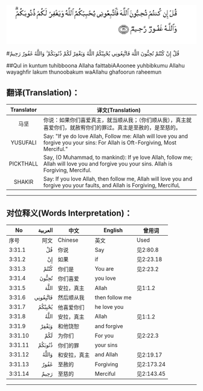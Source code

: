 ![003:031](images/003_031.gif)

#قُلْ إِنْ كُنْتُمْ تُحِبُّونَ اللَّهَ فَاتَّبِعُونِي يُحْبِبْكُمُ اللَّهُ وَيَغْفِرْ لَكُمْ ذُنُوبَكُمْ ۗ وَاللَّهُ غَفُورٌ رَحِيمٌ 

##Qul in kuntum tuhibboona Allaha faittabiAAoonee yuhbibkumu Allahu wayaghfir lakum thunoobakum waAllahu ghafoorun raheemun 

## 翻译(Translation)：

| Translator | 译文(Translation)                                            |
| :--------: | ------------------------------------------------------------ |
|    马坚    | 你说：如果你们喜爱真主，就当顺从我；（你们顺从我），真主就喜爱你们，就赦宥你们的罪过。真主是至赦的，是至慈的。 |
|  YUSUFALI  | Say: "If ye do love Allah, Follow me: Allah will love you and forgive you your sins: For Allah is Oft-Forgiving, Most Merciful." |
| PICKTHALL  | Say, (O Muhammad, to mankind): If ye love Allah, follow me; Allah will love you and forgive you your sins. Allah is Forgiving, Merciful. |
|   SHAKIR   | Say: If you love Allah, then follow me, Allah will love you and forgive you your faults, and Allah is Forgiving, MercifuL |

---

## 对位释义(Words Interpretation)：

| No   | العربية | 中文    | English | 曾用词 |
| ---- | ------: | ------- | ------- | ------ |
| 序号 |    阿文 | Chinese | 英文    | Used   |
| 3:31.1  | قُلْ       | 你说         | Say            | 见2:80.8   |
| 3:31.2  | إِنْ       | 如果         | if             | 见2:23.18  |
| 3:31.3  | كُنْتُمْ     | 你们是       | You are        | 见2:23.2   |
| 3:31.4  | تُحِبُّونَ    | 你们喜爱     | you love       |            |
| 3:31.5  | اللَّهَ     | 安拉，真主   | Allah          | 见1:1.2    |
| 3:31.6  | فَاتَّبِعُونِي | 然后顺从我   | then follow me |            |
| 3:31.7  | يُحْبِبْكُمُ   | 他喜爱你们   | he love you    |            |
| 3:31.8  | اللَّهُ     | 安拉，真主   | Allah          | 见1:1.2    |
| 3:31.9  | وَيَغْفِرْ    | 和他饶恕     | and forgive    |            |
| 3:31.10 | لَكُمْ      | 为你们       | For you        | 见2:22.3   |
| 3:31.11 | ذُنُوبَكُمْ   | 你们的罪     | your sins      |            |
| 3:31.12 | وَاللَّهُ    | 和安拉，真主 | and Allah      | 见2:19.17  |
| 3:31.13 | غَفُورٌ     | 至赦的       | Forgiving      | 见2:173.24 |
| 3:31.14 | رَحِيمٌ     | 至慈的       | Merciful       | 见2:143.45 |

---
